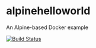 # alpinehelloworld
An Alpine-based Docker example

[![Build Status](http://192.168.56.10:8080/buildStatus/icon?job=pipeline_heroku)](http://192.168.56.10:8080/job/pipeline_heroku/)
